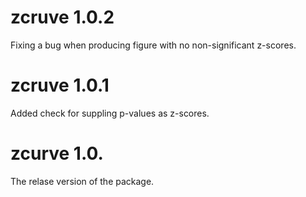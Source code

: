 # zcruve 1.0.2
Fixing a bug when producing figure with no non-significant z-scores.

# zcruve 1.0.1
Added check for suppling p-values as z-scores.

# zcurve 1.0.
The relase version of the package.